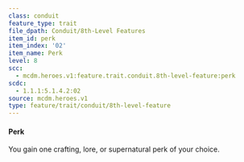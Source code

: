 ```yaml
---
class: conduit
feature_type: trait
file_dpath: Conduit/8th-Level Features
item_id: perk
item_index: '02'
item_name: Perk
level: 8
scc:
  - mcdm.heroes.v1:feature.trait.conduit.8th-level-feature:perk
scdc:
  - 1.1.1:5.1.4.2:02
source: mcdm.heroes.v1
type: feature/trait/conduit/8th-level-feature
---
```


#### Perk

You gain one crafting, lore, or supernatural perk of your choice.
